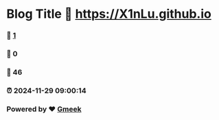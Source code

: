 # Blog Title :link: https://X1nLu.github.io 
### :page_facing_up: [1](https://X1nLu.github.io/tag.html) 
### :speech_balloon: 0 
### :hibiscus: 46 
### :alarm_clock: 2024-11-29 09:00:14 
### Powered by :heart: [Gmeek](https://github.com/Meekdai/Gmeek)
